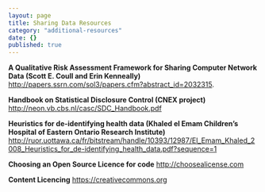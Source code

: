 ```yaml
---
layout: page
title: Sharing Data Resources
category: "additional-resources"
date: {}
published: true
---
```


**A Qualitative Risk Assessment Framework for Sharing Computer Network Data (Scott E. Coull and Erin Kenneally)**
http://papers.ssrn.com/sol3/papers.cfm?abstract_id=2032315.

**Handbook on Statistical Disclosure Control (CNEX project)**
http://neon.vb.cbs.nl/casc/SDC_Handbook.pdf

**Heuristics for de-identifying health data (Khaled el Emam Children’s Hospital of Eastern Ontario Research Institute)**
http://ruor.uottawa.ca/fr/bitstream/handle/10393/12987/El_Emam_Khaled_2008_Heuristics_for_de-identifying_health_data.pdf?sequence=1

**Choosing an Open Source Licence for code**
http://choosealicense.com

**Content Licencing**
https://creativecommons.org
